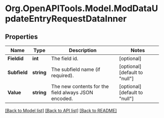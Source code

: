 # Org.OpenAPITools.Model.ModDataUpdateEntryRequestDataInner

## Properties

Name | Type | Description | Notes
------------ | ------------- | ------------- | -------------
**Fieldid** | **int** | The field id. | [optional] 
**Subfield** | **string** | The subfield name (if required). | [optional] [default to "null"]
**Value** | **string** | The new contents for the field always JSON encoded. | [optional] [default to "null"]

[[Back to Model list]](../README.md#documentation-for-models) [[Back to API list]](../README.md#documentation-for-api-endpoints) [[Back to README]](../README.md)

